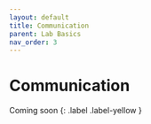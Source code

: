 ```yaml
---
layout: default
title: Communication
parent: Lab Basics
nav_order: 3
---
```


# Communication

Coming soon
{: .label .label-yellow }
